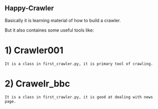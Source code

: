## Happy-Crawler

Basically it is learning material of how to build a crawler.

But it also containes some useful tools like:

# 1) Crawler001 

    It is a class in first_crawler.py, it is primary tool of crawling.
    
# 2) Crawelr_bbc

    It is a class in first_crawler.py, it is good at dealing with news page.
